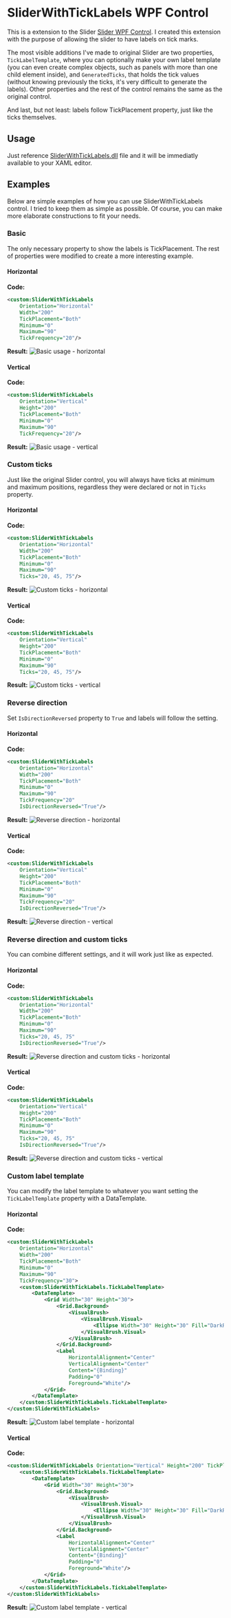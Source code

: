 # SliderWithTickLabels WPF Control

This is a extension to the Slider [Slider WPF Control](https://docs.microsoft.com/dotnet/api/system.windows.controls.slider). I created this extension with the purpose of allowing the slider to have labels on tick marks.

The most visible additions I've made to original Slider are two properties, `TickLabelTemplate`, where you can optionally make your own label template (you can even create complex objects, such as panels with more than one child element inside), and `GeneratedTicks`, that holds the tick values (without knowing previously the ticks, it's very difficult to generate the labels). Other properties and the rest of the control remains the same as the original control.

And last, but not least: labels follow TickPlacement property, just like the ticks themselves.

## Usage

Just reference [SliderWithTickLabels.dll](ComponentTest/bin/Debug/SliderWithTickLabels.dll) file and it will be immediatly available to your XAML editor.

## Examples

Below are simple examples of how you can use SliderWithTickLabels control. I tried to keep them as simple as possible. Of course, you can make more elaborate constructions to fit your needs.

### Basic

The only necessary property to show the labels is TickPlacement. The rest of properties were modified to create a more interesting example.

#### Horizontal

**Code:**
```xml
<custom:SliderWithTickLabels
	Orientation="Horizontal"
	Width="200"
	TickPlacement="Both"
	Minimum="0"
	Maximum="90"
	TickFrequency="20"/>
```

**Result:**
![Basic usage - horizontal](Help/basic-horizontal.png)

#### Vertical

**Code:**
```xml
<custom:SliderWithTickLabels
	Orientation="Vertical"
	Height="200"
	TickPlacement="Both"
	Minimum="0"
	Maximum="90"
	TickFrequency="20"/>
```

**Result:**
![Basic usage - vertical](Help/basic-vertical.png)


### Custom ticks

Just like the original Slider control, you will always have ticks at minimum and maximum positions, regardless they were declared or not in `Ticks` property.

#### Horizontal

**Code:**
```xml
<custom:SliderWithTickLabels
	Orientation="Horizontal"
	Width="200"
	TickPlacement="Both"
	Minimum="0"
	Maximum="90"
	Ticks="20, 45, 75"/>
```

**Result:**
![Custom ticks - horizontal](Help/customticks-horizontal.png)

#### Vertical

**Code:**
```xml
<custom:SliderWithTickLabels
	Orientation="Vertical"
	Height="200"
	TickPlacement="Both"
	Minimum="0"
	Maximum="90"
	Ticks="20, 45, 75"/>
```

**Result:**
![Custom ticks - vertical](Help/customticks-vertical.png)

### Reverse direction

Set `IsDirectionReversed` property to `True` and labels will follow the setting.

#### Horizontal

**Code:**
```xml
<custom:SliderWithTickLabels
	Orientation="Horizontal"
	Width="200"
	TickPlacement="Both"
	Minimum="0"
	Maximum="90"
	TickFrequency="20"
	IsDirectionReversed="True"/>
```

**Result:**
![Reverse direction - horizontal](Help/reversed-horizontal.png)

#### Vertical

**Code:**
```xml
<custom:SliderWithTickLabels
	Orientation="Vertical"
	Height="200"
	TickPlacement="Both"
	Minimum="0"
	Maximum="90"
	TickFrequency="20"
	IsDirectionReversed="True"/>
```

**Result:**
![Reverse direction - vertical](Help/reversed-vertical.png)


### Reverse direction and custom ticks

You can combine different settings, and it will work just like as expected.

#### Horizontal

**Code:**
```xml
<custom:SliderWithTickLabels
	Orientation="Horizontal"
	Width="200"
	TickPlacement="Both"
	Minimum="0"
	Maximum="90"
	Ticks="20, 45, 75"
	IsDirectionReversed="True"/>
```

**Result:**
![Reverse direction and custom ticks - horizontal](Help/reversed-customticks-horizontal.png)

#### Vertical

**Code:**
```xml
<custom:SliderWithTickLabels
	Orientation="Vertical"
	Height="200"
	TickPlacement="Both"
	Minimum="0"
	Maximum="90"
	Ticks="20, 45, 75"
	IsDirectionReversed="True"/>
```

**Result:**
![Reverse direction and custom ticks - vertical](Help/reversed-customticks-vertical.png)


### Custom label template

You can modify the label template to whatever you want setting the `TickLabelTemplate` property with a DataTemplate.

#### Horizontal

**Code:**
```xml
<custom:SliderWithTickLabels
	Orientation="Horizontal"
	Width="200"
	TickPlacement="Both"
	Minimum="0"
	Maximum="90"
	TickFrequency="30">
	<custom:SliderWithTickLabels.TickLabelTemplate>
		<DataTemplate>
			<Grid Width="30" Height="30">
				<Grid.Background>
					<VisualBrush>
						<VisualBrush.Visual>
							<Ellipse Width="30" Height="30" Fill="DarkRed"/>
						</VisualBrush.Visual>
					</VisualBrush>
				</Grid.Background>
				<Label
					HorizontalAlignment="Center"
					VerticalAlignment="Center"
					Content="{Binding}"
					Padding="0"
					Foreground="White"/>
			</Grid>
		</DataTemplate>
	</custom:SliderWithTickLabels.TickLabelTemplate>
</custom:SliderWithTickLabels>
```

**Result:**
![Custom label template - horizontal](Help/customlabeltemplate-horizontal.png)

#### Vertical

**Code:**
```xml
<custom:SliderWithTickLabels Orientation="Vertical" Height="200" TickPlacement="Both" Minimum="0" Maximum="90" TickFrequency="30">
	<custom:SliderWithTickLabels.TickLabelTemplate>
		<DataTemplate>
			<Grid Width="30" Height="30">
				<Grid.Background>
					<VisualBrush>
						<VisualBrush.Visual>
							<Ellipse Width="30" Height="30" Fill="DarkRed"/>
						</VisualBrush.Visual>
					</VisualBrush>
				</Grid.Background>
				<Label
					HorizontalAlignment="Center"
					VerticalAlignment="Center"
					Content="{Binding}"
					Padding="0"
					Foreground="White"/>
			</Grid>
		</DataTemplate>
	</custom:SliderWithTickLabels.TickLabelTemplate>
</custom:SliderWithTickLabels>
```

**Result:**
![Custom label template - vertical](Help/customlabeltemplate-vertical.png)

